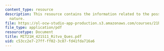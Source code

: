 ```yaml
---
content_type: resource
description: This resource contains the information related to the possessing mother
  nature.
file: https://ol-ocw-studio-app-production.s3.amazonaws.com/courses/21h-421-introduction-to-environmental-history-spring-2011/c53cc2e727ffff023c87fd41fda716a6_MIT21H_421S11_Ritvo_Ques.pdf
file_type: application/pdf
resourcetype: Document
title: MIT21H_421S11_Ritvo_Ques.pdf
uid: c53cc2e7-27ff-ff02-3c87-fd41fda716a6
---
```

